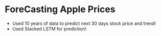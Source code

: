 # ForeCasting Apple Prices

- Used 10 years of data to predict next 30 days stock price and trend!
- Used Stacked LSTM for prediction!
